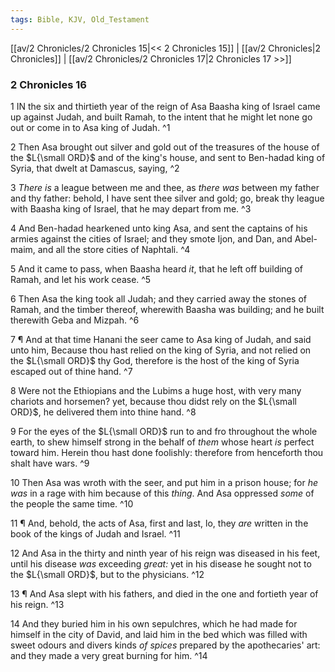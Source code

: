 ```yaml
---
tags: Bible, KJV, Old_Testament
---
```


[[av/2 Chronicles/2 Chronicles 15|<< 2 Chronicles 15]] | [[av/2 Chronicles|2 Chronicles]] | [[av/2 Chronicles/2 Chronicles 17|2 Chronicles 17 >>]]

### 2 Chronicles 16

1 IN the six and thirtieth year of the reign of Asa Baasha king of Israel came up against Judah, and built Ramah, to the intent that he might let none go out or come in to Asa king of Judah. ^1

2 Then Asa brought out silver and gold out of the treasures of the house of the $L{\small ORD}$ and of the king's house, and sent to Ben-hadad king of Syria, that dwelt at Damascus, saying, ^2

3 _There_ _is_ a league between me and thee, as _there_ _was_ between my father and thy father: behold, I have sent thee silver and gold; go, break thy league with Baasha king of Israel, that he may depart from me. ^3

4 And Ben-hadad hearkened unto king Asa, and sent the captains of his armies against the cities of Israel; and they smote Ijon, and Dan, and Abel-maim, and all the store cities of Naphtali. ^4

5 And it came to pass, when Baasha heard _it_, that he left off building of Ramah, and let his work cease. ^5

6 Then Asa the king took all Judah; and they carried away the stones of Ramah, and the timber thereof, wherewith Baasha was building; and he built therewith Geba and Mizpah. ^6

7 ¶ And at that time Hanani the seer came to Asa king of Judah, and said unto him, Because thou hast relied on the king of Syria, and not relied on the $L{\small ORD}$ thy God, therefore is the host of the king of Syria escaped out of thine hand. ^7

8 Were not the Ethiopians and the Lubims a huge host, with very many chariots and horsemen? yet, because thou didst rely on the $L{\small ORD}$, he delivered them into thine hand. ^8

9 For the eyes of the $L{\small ORD}$ run to and fro throughout the whole earth, to shew himself strong in the behalf of _them_ whose heart _is_ perfect toward him. Herein thou hast done foolishly: therefore from henceforth thou shalt have wars. ^9

10 Then Asa was wroth with the seer, and put him in a prison house; for _he_ _was_ in a rage with him because of this _thing_. And Asa oppressed _some_ of the people the same time. ^10

11 ¶ And, behold, the acts of Asa, first and last, lo, they _are_ written in the book of the kings of Judah and Israel. ^11

12 And Asa in the thirty and ninth year of his reign was diseased in his feet, until his disease _was_ exceeding _great:_ yet in his disease he sought not to the $L{\small ORD}$, but to the physicians. ^12

13 ¶ And Asa slept with his fathers, and died in the one and fortieth year of his reign. ^13

14 And they buried him in his own sepulchres, which he had made for himself in the city of David, and laid him in the bed which was filled with sweet odours and divers kinds _of_ _spices_ prepared by the apothecaries' art: and they made a very great burning for him. ^14
